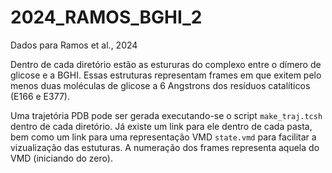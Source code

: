 # 2024_RAMOS_BGHI_2

Dados para Ramos et al., 2024

Dentro de cada diretório estão as estururas do complexo entre o dímero de glicose e a BGHI. Essas estruturas representam frames em que exitem 
pelo menos duas moléculas de glicose a 6 Angstrons dos resíduos catalíticos (E166 e E377).

Uma trajetória PDB pode ser gerada executando-se o script `make_traj.tcsh` dentro de cada diretório. Já existe um link para ele dentro de cada pasta, bem como um link para
uma representação VMD `state.vmd` para facilitar a vizualização das estuturas. A numeração dos frames representa aquela do VMD (iniciando do zero).

